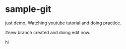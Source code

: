 # sample-git
just demo, Watching youtube tutorial and doing practice.

#new branch created and doing edit now.

hi 